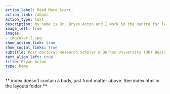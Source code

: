 ```yaml
---
action_label: Read More &rarr;
action_link: /about
action_type: text
description: My name is Dr. Bryan Acton and I work in the centre for leadership and followership with a set of wonderful colleagues including Robert Lord. I am interested in cutting-edge data analytic approaches for answering questions about our social world. I am particular interested in studying leadership in collectives.  
image_left: true
images:
- img/user-2.jpg
show_action_link: true
show_social_links: true
subtitle: Post-doctoral Research Scholar @ Durham University (UK) Business School
text_align_left: true
title: Bryan Acton
type: home
---
```


** index doesn't contain a body, just front matter above.
See index.html in the layouts folder **
